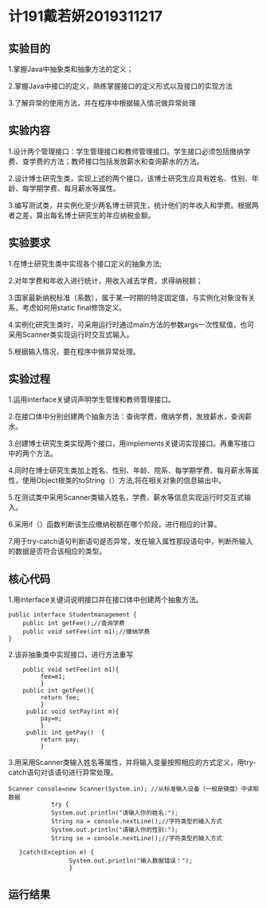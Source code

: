 # 计191戴若妍2019311217

## 实验目的

1.掌握Java中抽象类和抽象方法的定义； 

2.掌握Java中接口的定义，熟练掌握接口的定义形式以及接口的实现方法

3.了解异常的使用方法，并在程序中根据输入情况做异常处理

## 实验内容

1.设计两个管理接口：学生管理接口和教师管理接口。学生接口必须包括缴纳学费、查学费的方法；教师接口包括发放薪水和查询薪水的方法。

2.设计博士研究生类，实现上述的两个接口，该博士研究生应具有姓名、性别、年龄、每学期学费、每月薪水等属性。

3.编写测试类，并实例化至少两名博士研究生，统计他们的年收入和学费。根据两者之差，算出每名博士研究生的年应纳税金额。

## 实验要求

1.在博士研究生类中实现各个接口定义的抽象方法;

2.对年学费和年收入进行统计，用收入减去学费，求得纳税额；

3.国家最新纳税标准（系数），属于某一时期的特定固定值，与实例化对象没有关系，考虑如何用static  final修饰定义。

4.实例化研究生类时，可采用运行时通过main方法的参数args一次性赋值，也可采用Scanner类实现运行时交互式输入。

5.根据输入情况，要在程序中做异常处理。

## 实验过程

1.运用interface关键词声明学生管理和教师管理接口。

2.在接口体中分别创建两个抽象方法：查询学费，缴纳学费，发放薪水，查询薪水。

3.创建博士研究生类实现两个接口，用implements关键词实现接口。再重写接口中的两个方法。

4.同时在博士研究生类加上姓名、性别、年龄、院系、每学期学费、每月薪水等属性，使用Object根类的toString（）方法,将在相关对象的信息输出中。

5.在测试类中采用Scanner类输入姓名，学费，薪水等信息实现运行时交互式输入。

6.采用if（）函数判断该生应缴纳税额在哪个阶段，进行相应的计算。

7.用于try-catch语句判断语句是否异常，发在输入属性那段语句中，判断所输入的数据是否符合该相应的类型。

## 核心代码

1.用interface关键词说明接口并在接口体中创建两个抽象方法。
```
public interface Studentmanagement {
	public int getFee();//查询学费
	public void setFee(int m1);//缴纳学费
}
```
2.该非抽象类中实现接口，进行方法重写
```
	public void setFee(int m1){     
		 fee=m1;   
		 }    
	public int getFee(){      
		 return fee;  
		 }   
	 public void setPay(int m){    
		 pay=m;  
		 }     
	 public int getPay()  {     
		 return pay; 
		 }
 ```
 3.用采用Scanner类输入姓名等属性，并将输入变量按照相应的方式定义，用try-catch语句对该语句进行异常处理。
 ```
 Scanner console=new Scanner(System.in); //从标准输入设备（一般是键盘）中读取数据
			 try {
			 System.out.println("请输入你的姓名:");
		     String na = console.nextLine();//字符类型的输入方式
		     System.out.println("请输入你的性别:");
		     String se = console.nextLine();//字符类型的输入方式
   ```
       }catch(Exception e) {
		        	 System.out.println("输入数据错误！");
		        	 }

## 运行结果


   
